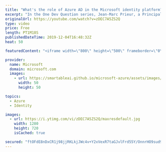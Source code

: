```yaml
---
title: "What's the role of Azure AD in the Microsoft identity platform? | One Dev Question: Jean-Marc Prieur"
excerpt: "In the One Dev Question series, Jean-Marc Prieur, a Principal Program Manager working on the Microsoft identity platform, explains the part Azure Active Directory plays in the Microsoft identity platform for Azure Microsoft identity platform developers.   Get more information at: https://docs.microsoft.com/azure/active-directory/develop/"
originalUrl: https://youtube.com/watch?v=zDEC7A5ZS2Q
type: video
price: Free
length: PT1M18S
publishedDateTime: 2019-12-04T16:48:32Z
heat: 50

featuredContent: "<iframe width=\"800\" height=\"500\" frameborder=\"0\" src=\"https://www.youtube.com/embed/zDEC7A5ZS2Q\" allow=\"accelerometer; autoplay; encrypted-media; gyroscope; picture-in-picture\" allowfullscreen></iframe>"

provider:
  name: Microsoft
  domain: microsoft.com
  images:
    - url: https://smartableai.github.io/microsoft-azure/assets/images/organizations/microsoft.com-50x50.jpg
      width: 50
      height: 50

topics:
  - Azure
  - Identity

images:
  - url: https://i.ytimg.com/vi/zDEC7A5ZS2Q/maxresdefault.jpg
    width: 1280
    height: 720
    isCached: true

secured: "ftOFdE8nDxCR1j98jjRKLkjJWc4v+Y2xVexR7taGJvlFrd55Y/OnnrHO9sud9OjDIW21R/nT/NSD7L65y38d5k5mYNDkmsLXZl4FvzeZFwm0e6lsAvNS7J/WHPVuOE4HZFYS0t0hrnEvM0RYi43xJAvimGgQ7D4QwpubyHX3c6bJmmRNLn9IACjWWcrPHwlD5ANqxwK4WThPPp/VQq4ythccFec+kxBhFe0VuEEpfuhVHZX+D5X/g/aiUf56uqwp5EsBpKZ1gzxXdwIe4zSIX/Ploaj9n+WANUx8UdlvBv2sqqlJmidWkiauf6GUE7H1mikvbxOCk8uPnVGA2xOQN0mVjajvmomk51i6uheD/Wd043Y4rP+y8KQ8LEcF/23hxSIxNwSeV/Uthd3MWKsPbvQGtPtio6EFWU1Mvg/G+6M=;ATYHQXc77X7i14DK5/qSmw=="
---
```


